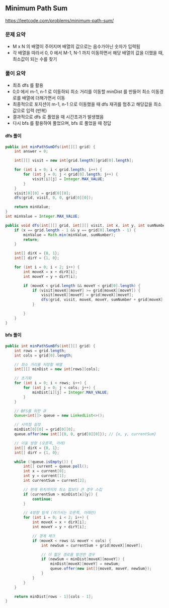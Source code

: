 ## Minimum Path Sum
https://leetcode.com/problems/minimum-path-sum/

### 문제 요약
* M x N 의 배열이 주어지며 배열의 값으로는 음수가아닌 숫자가 입력됨
* 각 배열을 따라서 0, 0 에서 M-1, N-1 까지 이동하면서 해당 배열의 값을 더했을 때, 최소값이 되는 수를 찾기

### 풀이 요약
* 최초 dfs 를 활용
* 0,0 에서 m-1, n-1 로 이동하되 최소 거리를 이동할 minDist 를 만들어 최소 이동경로를 배열에 더해가면서 이동
* 최종적으로 포지션이 m-1, n-1 으로 이동했을 때 dfs 재귀를 멈추고 해당값을 최소값으로 입력 (반복)
* 결과적으로 dfs 로 풀었을 때 시간초과가 발생했음
* 다시 bfs 를 활용하여 풀었으며, bfs 로 풀었을 때 정답


#### dfs 풀이
```java
public int minPathSumDfs(int[][] grid) {
    int answer = 0;

    int[][] visit = new int[grid.length][grid[0].length];

    for (int i = 0; i < grid.length; i++) {
        for (int j = 0; j < grid[0].length; j++) {
            visit[i][j] = Integer.MAX_VALUE;
        }
    }
    visit[0][0] = grid[0][0];
    dfs(grid, visit, 0, 0, grid[0][0]);

    return minValue;
}
int minValue = Integer.MAX_VALUE;

public void dfs(int[][] grid, int[][] visit, int x, int y, int sumNumber) {
    if (x == grid.length - 1 && y == grid[0].length - 1) {
        minValue = Math.min(minValue, sumNumber);
        return;
    }

    int[] dirX = {0, 1};
    int[] dirY = {1, 0};

    for (int i = 0; i < 2; i++) {
        int moveX = x + dirX[i];
        int moveY = y + dirY[i];

        if (moveX < grid.length && moveY < grid[0].length) {
            if (visit[moveX][moveY] >= grid[moveX][moveY]) {
                visit[moveX][moveY] = grid[moveX][moveY];
                dfs(grid, visit, moveX, moveY, sumNumber + grid[moveX][moveY]);
            }

        }
    }
}
```

#### bfs 풀이
```java
public int minPathSumBfs(int[][] grid) {
    int rows = grid.length;
    int cols = grid[0].length;

    // 최소 거리를 저장할 배열
    int[][] minDist = new int[rows][cols];

    // 초기화
    for (int i = 0; i < rows; i++) {
        for (int j = 0; j < cols; j++) {
            minDist[i][j] = Integer.MAX_VALUE;
        }
    }

    // BFS를 위한 큐
    Queue<int[]> queue = new LinkedList<>();

    // 시작점 설정
    minDist[0][0] = grid[0][0];
    queue.offer(new int[]{0, 0, grid[0][0]}); // {x, y, currentSum}

    // 이동 방향 (오른쪽, 아래)
    int[] dirX = {0, 1};
    int[] dirY = {1, 0};

    while (!queue.isEmpty()) {
        int[] current = queue.poll();
        int x = current[0];
        int y = current[1];
        int currentSum = current[2];

        // 현재 위치까지의 최소 합보다 큰 경우 스킵
        if (currentSum > minDist[x][y]) {
            continue;
        }

        // 4방향 탐색 (여기서는 오른쪽, 아래만)
        for (int i = 0; i < 2; i++) {
            int moveX = x + dirX[i];
            int moveY = y + dirY[i];

            // 경계 체크
            if (moveX < rows && moveY < cols) {
                int newSum = currentSum + grid[moveX][moveY];

                // 더 짧은 경로를 발견한 경우
                if (newSum < minDist[moveX][moveY]) {
                    minDist[moveX][moveY] = newSum;
                    queue.offer(new int[]{moveX, moveY, newSum});
                }
            }
        }
    }

    return minDist[rows - 1][cols - 1];
}
```